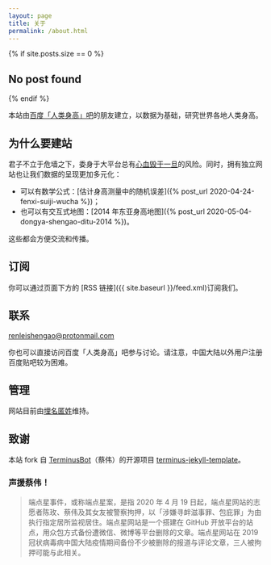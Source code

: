```yaml
---
layout: page
title: 关于
permalink: /about.html
---
```


{% if site.posts.size == 0 %}
  <h2>No post found</h2>
{% endif %}

本站由[百度「人类身高」吧](https://tieba.baidu.com/f?kw=%E4%BA%BA%E7%B1%BB%E8%BA%AB%E9%AB%98)的朋友建立，以数据为基础，研究世界各地人类身高。

## 为什么要建站

君子不立于危墙之下，委身于大平台总有[心血毁于一旦](https://www.zhihu.com/question/324211402)的风险。同时，拥有独立网站也让我们数据的呈现更加多元化：

- 可以有数学公式：[估计身高测量中的随机误差]({% post_url 2020-04-24-fenxi-suiji-wucha %})；
- 也可以有交互式地图：[2014 年东亚身高地图]({% post_url 2020-05-04-dongya-shengao-ditu-2014 %})。

这些都会方便交流和传播。

## 订阅

你可以通过页面下方的 [RSS 链接]({{ site.baseurl }}/feed.xml)订阅我们。

## 联系

[renleishengao@protonmail.com](mailto:renleishengao@protonmail.com)

你也可以直接访问百度「人类身高」吧参与讨论。请注意，中国大陆以外用户注册百度贴吧较为困难。

## 管理

网站目前由[埋名匿姓](/authors.html#埋名匿姓)维持。

## 致谢

本站 fork 自 [TerminusBot](https://github.com/TerminusBot)（蔡伟）的开源项目 [terminus-jekyll-template](https://github.com/TerminusBot/terminus-jekyll-template)。

### 声援蔡伟！

> 端点星事件，或称端点星案，是指 2020 年 4 月 19 日起，端点星网站的志愿者陈玫、蔡伟及其女友被警察拘押，以「涉嫌寻衅滋事罪、包庇罪」为由执行指定居所监视居住。端点星网站是一个搭建在 GitHub 开放平台的站点，用众包方式备份遭微信、微博等平台删除的文章。端点星网站在 2019 冠状病毒病中国大陆疫情期间备份不少被删除的报道与评论文章，三人被拘押可能与此相关。